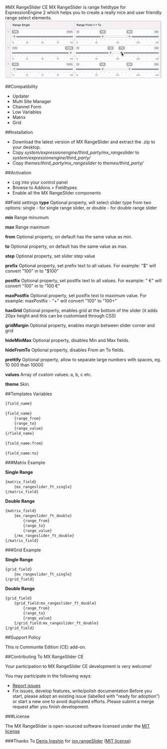 #MX RangeSlider CE
MX RangeSlider is range fieldtype for ExpressionEngine 2 which helps you to create a really nice and user friendly range select elements.
![MX RangeSlider](images/mx_rangeslider_small.gif)


##Compatibility
* Updater
* Multi Site Manager
* Channel Form
* Low Variables
* Matrix
* Grid

##Installation
* Download the latest version of MX RangeSlider and extract the .zip to your desktop.
* Copy *system/expressionengine/third_party/mx_rangeslider* to *system/expressionengine/third_party/*
* Copy *themes/third_party/mx_rangeslider* to *themes/third_party/*

##Activation
* Log into your control panel
* Browse to Addons > Fieldtypes
* Enable all the MX RangeSlider components

##Field settings
**type**	Optional property, will select slider type from two options: single - for single range slider, or double - for double range slider

**min**	Range minumum


**max**	Range maximum


**from**	Optional property, on default has the same value as min. 


**to**	Optional property, on default has the same value as max. 


**step**	Optional property, set slider step value


**prefix**	Optional property, set prefix text to all values. For example: "$" will convert "100" in to "$100"


**postfix**	Optional property, set postfix text to all values. For example: " €" will convert "100" in to "100 €"


**maxPostfix**	Optional property, set postfix text to maximum value. For example: maxPostfix - "+" will convert "100" to "100+"


**hasGrid**	Optional property, enables grid at the bottom of the slider (it adds 20px height and this can be customised through CSS)


**gridMargin**	Optional property, enables margin between slider corner and grid


**hideMinMax**	Optional property, disables Min and Max fields.


**hideFromTo**	Optional property, disables From an To fields.


**prettify**	Optional property, allow to separate large numbers with spaces, eg. 10 000 than 10000


**values**	Array of custom values: a, b, c etc.


**theme**  Skin.


##Templates Variables

	{field_name}

	{field_name}
		{range_from}
		{range_to}
		{range_value}	
	{/field_name}
	
	{field_name:from}
	
	{field_name:to}

###Matrix Example

**Single Range**

	{matrix_field}
		{mx_rangeslider_ft_single}
	{/matrix_field}

**Double Range**

	{matrix_field}
		{mx_rangeslider_ft_double}
			{range_from}
			{range_to}
			{range_value}	
		{/mx_rangeslider_ft_double}
	{/matrix_field}
	
###Grid Example

**Single Range**

	{grid_field}
		{mx_rangeslider_ft_single}
	{/grid_field}

**Double Range**
	
	{grid_field}
		{grid_field:mx_rangeslider_ft_double}
			{range_from}
			{range_to}
			{range_value}	
		{/grid_field:mx_rangeslider_ft_double}
	{/grid_field}
	
##Support Policy

This is Communite Edition (CE) add-on.

##Contributing To MX RangeSlider CE

Your participation to MX RangeSlider CE development is very welcome!

You may participate in the following ways:

* [Report issues](https://github.com/MaxLazar/mx-rangeslider/issues)
* Fix issues, develop features, write/polish documentation
Before you start, please adopt an existing issue (labelled with "ready for adoption") or start a new one to avoid duplicated efforts.
Please submit a merge request after you finish development.

###License

The MX RangeSlider is open-sourced software licensed under the [MIT license](http://opensource.org/licenses/MIT)

###Thanks To
[Denis Ineshin](https://github.com/IonDen) for [ion.rangeSlider](https://github.com/IonDen/ion.rangeSlider) ([MIT license](http://opensource.org/licenses/MIT))